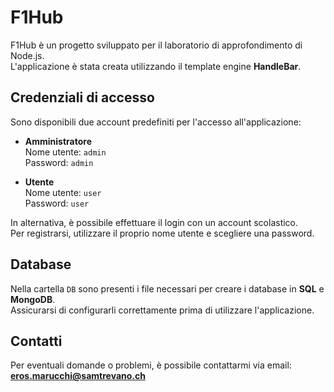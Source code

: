 # F1Hub

F1Hub è un progetto sviluppato per il laboratorio di approfondimento di Node.js.  
L'applicazione è stata creata utilizzando il template engine **HandleBar**.

## Credenziali di accesso

Sono disponibili due account predefiniti per l'accesso all'applicazione:

- **Amministratore**  
  Nome utente: `admin`  
  Password: `admin`

- **Utente**  
  Nome utente: `user`  
  Password: `user`

In alternativa, è possibile effettuare il login con un account scolastico.  
Per registrarsi, utilizzare il proprio nome utente e scegliere una password.

## Database

Nella cartella `DB` sono presenti i file necessari per creare i database in **SQL** e **MongoDB**.  
Assicurarsi di configurarli correttamente prima di utilizzare l'applicazione.

## Contatti

Per eventuali domande o problemi, è possibile contattarmi via email:  
**eros.marucchi@samtrevano.ch**
